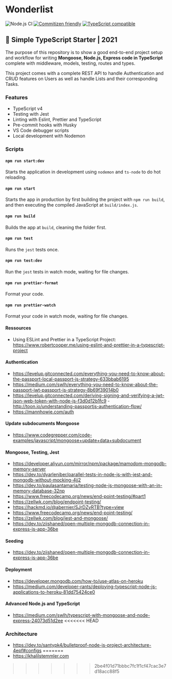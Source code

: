 # Wonderlist

![Node.js CI](https://github.com/nosregor/wonderlist/workflows/Node.js%20CI/badge.svg)
[![Commitizen friendly](https://img.shields.io/badge/commitizen-friendly-brightgreen.svg)](http://commitizen.github.io/cz-cli/)
[![TypeScript compatible](https://img.shields.io/badge/typescript-compatible-brightgreen.svg)](https://www.typescriptlang.org)

## 🧰 Simple TypeScript Starter | 2021

The purpose of this repository is to show a good end-to-end project setup and workflow for writing **Mongoose, Node.js, Express code in TypeScript** complete with middleware, models, testing, routes and types.   

This project comes with a complete REST API to handle Authentication and CRUD features on Users as well as handle Lists and their corresponding Tasks.

### Features

- TypeScript v4
- Testing with Jest
- Linting with Eslint, Prettier and TypeScript
- Pre-commit hooks with Husky
- VS Code debugger scripts
- Local development with Nodemon


### Scripts

#### `npm run start:dev`

Starts the application in development using `nodemon` and `ts-node` to do hot reloading.

#### `npm run start`

Starts the app in production by first building the project with `npm run build`, and then executing the compiled JavaScript at `build/index.js`.

#### `npm run build`

Builds the app at `build`, cleaning the folder first.

#### `npm run test`

Runs the `jest` tests once.

#### `npm run test:dev`

Run the `jest` tests in watch mode, waiting for file changes.

#### `npm run prettier-format`

Format your code.

#### `npm run prettier-watch`

Format your code in watch mode, waiting for file changes.



#### Ressources

- Using ESLint and Prettier in a TypeScript Project: https://www.robertcooper.me/using-eslint-and-prettier-in-a-typescript-project

#### Authentication

- https://levelup.gitconnected.com/everything-you-need-to-know-about-the-passport-local-passport-js-strategy-633bbab6195
- https://medium.com/swlh/everything-you-need-to-know-about-the-passport-jwt-passport-js-strategy-8b69f39014b0
- https://levelup.gitconnected.com/deriving-signing-and-verifying-a-jwt-json-web-token-with-node-js-f3d0d12b1fc9 -http://toon.io/understanding-passportjs-authentication-flow/
- https://mannhowie.com/auth

#### Update subdocuments Mongoose

- https://www.codegrepper.com/code-examples/javascript/mongoose+update+data+subdocument

#### Mongoose, Testing, Jest

- https://developer.aliyun.com/mirror/npm/package/mamodom-mongodb-memory-server
- https://dev.to/dyarleniber/parallel-tests-in-node-js-with-jest-and-mongodb-without-mocking-4jj2
- https://dev.to/paulasantamaria/testing-node-js-mongoose-with-an-in-memory-database-32np
- https://www.freecodecamp.org/news/end-point-testing/#part1
- https://zellwk.com/blog/endpoint-testing/
- https://hackmd.io/@abernier/SJrDZvRTB?type=view
- https://www.freecodecamp.org/news/end-point-testing/
- https://zellwk.com/blog/jest-and-mongoose/
- https://dev.to/ziishaned/open-multiple-mongodb-connection-in-express-js-app-36be

#### Seeding

- https://dev.to/ziishaned/open-multiple-mongodb-connection-in-express-js-app-36be

#### Deployment

- https://developer.mongodb.com/how-to/use-atlas-on-heroku
- https://medium.com/developer-rants/deploying-typescript-node-js-applications-to-heroku-81dd75424ce0

#### Advanced Node.js and TypeScript

- https://medium.com/swlh/typescript-with-mongoose-and-node-express-24073d51d2ee
<<<<<<< HEAD

### Architecture

- https://dev.to/santypk4/bulletproof-node-js-project-architecture-4epf#configs
=======
- https://khalilstemmler.com
>>>>>>> 2be4f01d71bbbc7fc1f1cf47cac3e7d18acc88f5
